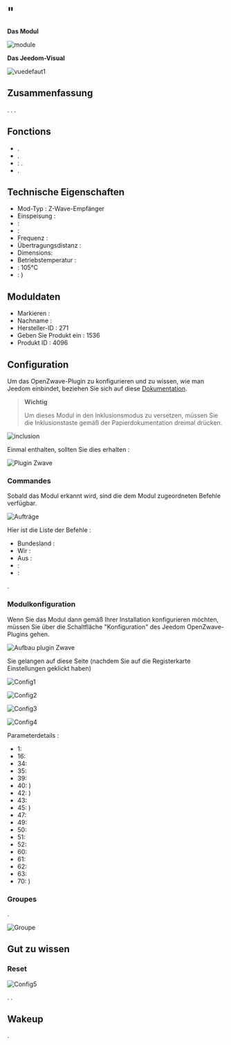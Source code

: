 # "

**Das Modul**

![module](images/fibaro.fgwpe101/module.jpg)

**Das Jeedom-Visual**

![vuedefaut1](images/fibaro.fgwpe101/vuedefaut1.jpg)

## Zusammenfassung

. . . 

## Fonctions

-   .
-   .
-   : .
-   .

## Technische Eigenschaften

-   Mod-Typ : Z-Wave-Empfänger
-   Einspeisung : 
-    : 
-    : 
-   Frequenz : 
-   Übertragungsdistanz : 
-   Dimensions: 
-   Betriebstemperatur : 
-    : 105°C
-    : )

## Moduldaten

-   Markieren : 
-   Nachname : 
-   Hersteller-ID : 271
-   Geben Sie Produkt ein : 1536
-   Produkt ID : 4096

## Configuration

Um das OpenZwave-Plugin zu konfigurieren und zu wissen, wie man Jeedom einbindet, beziehen Sie sich auf diese [Dokumentation](https://doc.jeedom.com/de_DE/plugins/automation%20protocol/openzwave/).

> **Wichtig**
>
> Um dieses Modul in den Inklusionsmodus zu versetzen, müssen Sie die Inklusionstaste gemäß der Papierdokumentation dreimal drücken.

![inclusion](images/fibaro.fgwpe101/inclusion.jpg)

Einmal enthalten, sollten Sie dies erhalten :

![Plugin Zwave](images/fibaro.fgwpe101/information.jpg)

### Commandes

Sobald das Modul erkannt wird, sind die dem Modul zugeordneten Befehle verfügbar.

![Aufträge](images/fibaro.fgwpe101/commandes.jpg)

Hier ist die Liste der Befehle :

-   Bundesland : 
-   Wir : 
-   Aus : 
-    : 
-    : 

.

### Modulkonfiguration

Wenn Sie das Modul dann gemäß Ihrer Installation konfigurieren möchten, müssen Sie über die Schaltfläche "Konfiguration" des Jeedom OpenZwave-Plugins gehen.

![Aufbau plugin Zwave](images/plugin/bouton_configuration.jpg)

Sie gelangen auf diese Seite (nachdem Sie auf die Registerkarte Einstellungen geklickt haben)

![Config1](images/fibaro.fgwpe101/config1.jpg)

![Config2](images/fibaro.fgwpe101/config2.jpg)

![Config3](images/fibaro.fgwpe101/config3.jpg)

![Config4](images/fibaro.fgwpe101/config4.jpg)

Parameterdetails :

-   1: 
-   16: 
-   34: 
-   35: 
-   39: 
-   40: )
-   42: )
-   43: 
-   45: )
-   47: 
-   49: 
-   50: 
-   51: 
-   52: 
-   60: 
-   61: 
-   62: 
-   63: 
-   70: )

### Groupes

.

![Groupe](images/fibaro.fgwpe101/groupe.jpg)

## Gut zu wissen

### Reset

![Config5](images/fibaro.fgwpe101/config5.jpg)

. .

## Wakeup

.
